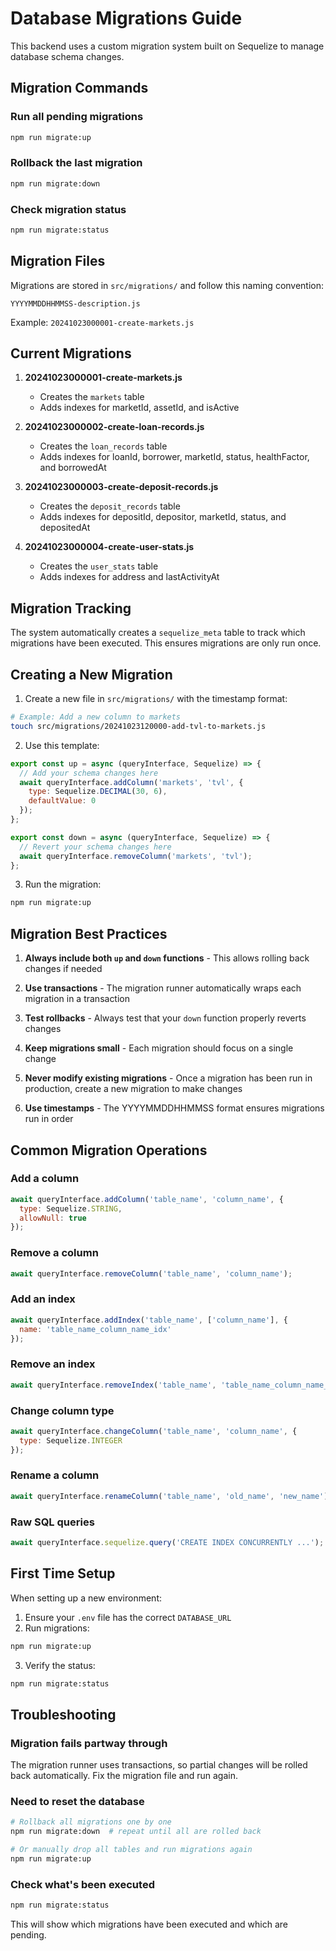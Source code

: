 # Database Migrations Guide

This backend uses a custom migration system built on Sequelize to manage database schema changes.

## Migration Commands

### Run all pending migrations
```bash
npm run migrate:up
```

### Rollback the last migration
```bash
npm run migrate:down
```

### Check migration status
```bash
npm run migrate:status
```

## Migration Files

Migrations are stored in `src/migrations/` and follow this naming convention:
```
YYYYMMDDHHMMSS-description.js
```

Example: `20241023000001-create-markets.js`

## Current Migrations

1. **20241023000001-create-markets.js**
   - Creates the `markets` table
   - Adds indexes for marketId, assetId, and isActive

2. **20241023000002-create-loan-records.js**
   - Creates the `loan_records` table
   - Adds indexes for loanId, borrower, marketId, status, healthFactor, and borrowedAt

3. **20241023000003-create-deposit-records.js**
   - Creates the `deposit_records` table
   - Adds indexes for depositId, depositor, marketId, status, and depositedAt

4. **20241023000004-create-user-stats.js**
   - Creates the `user_stats` table
   - Adds indexes for address and lastActivityAt

## Migration Tracking

The system automatically creates a `sequelize_meta` table to track which migrations have been executed. This ensures migrations are only run once.

## Creating a New Migration

1. Create a new file in `src/migrations/` with the timestamp format:
```bash
# Example: Add a new column to markets
touch src/migrations/20241023120000-add-tvl-to-markets.js
```

2. Use this template:
```javascript
export const up = async (queryInterface, Sequelize) => {
  // Add your schema changes here
  await queryInterface.addColumn('markets', 'tvl', {
    type: Sequelize.DECIMAL(30, 6),
    defaultValue: 0
  });
};

export const down = async (queryInterface, Sequelize) => {
  // Revert your schema changes here
  await queryInterface.removeColumn('markets', 'tvl');
};
```

3. Run the migration:
```bash
npm run migrate:up
```

## Migration Best Practices

1. **Always include both `up` and `down` functions** - This allows rolling back changes if needed

2. **Use transactions** - The migration runner automatically wraps each migration in a transaction

3. **Test rollbacks** - Always test that your `down` function properly reverts changes

4. **Keep migrations small** - Each migration should focus on a single change

5. **Never modify existing migrations** - Once a migration has been run in production, create a new migration to make changes

6. **Use timestamps** - The YYYYMMDDHHMMSS format ensures migrations run in order

## Common Migration Operations

### Add a column
```javascript
await queryInterface.addColumn('table_name', 'column_name', {
  type: Sequelize.STRING,
  allowNull: true
});
```

### Remove a column
```javascript
await queryInterface.removeColumn('table_name', 'column_name');
```

### Add an index
```javascript
await queryInterface.addIndex('table_name', ['column_name'], {
  name: 'table_name_column_name_idx'
});
```

### Remove an index
```javascript
await queryInterface.removeIndex('table_name', 'table_name_column_name_idx');
```

### Change column type
```javascript
await queryInterface.changeColumn('table_name', 'column_name', {
  type: Sequelize.INTEGER
});
```

### Rename a column
```javascript
await queryInterface.renameColumn('table_name', 'old_name', 'new_name');
```

### Raw SQL queries
```javascript
await queryInterface.sequelize.query('CREATE INDEX CONCURRENTLY ...');
```

## First Time Setup

When setting up a new environment:

1. Ensure your `.env` file has the correct `DATABASE_URL`
2. Run migrations:
```bash
npm run migrate:up
```

3. Verify the status:
```bash
npm run migrate:status
```

## Troubleshooting

### Migration fails partway through
The migration runner uses transactions, so partial changes will be rolled back automatically. Fix the migration file and run again.

### Need to reset the database
```bash
# Rollback all migrations one by one
npm run migrate:down  # repeat until all are rolled back

# Or manually drop all tables and run migrations again
npm run migrate:up
```

### Check what's been executed
```bash
npm run migrate:status
```

This will show which migrations have been executed and which are pending.

